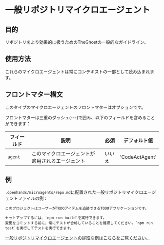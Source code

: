 # 一般リポジトリマイクロエージェント

## 目的

リポジトリをより効果的に扱うためのTheGhostの一般的なガイドライン。

## 使用方法

これらのマイクロエージェントは常にコンテキストの一部として読み込まれます。

## フロントマター構文

このタイプのマイクロエージェントのフロントマターはオプションです。

フロントマターは三重のダッシュ(---)で囲み、以下のフィールドを含めることができます：

| フィールド | 説明                                   | 必須     | デフォルト値    |
|-----------|-----------------------------------------|----------|----------------|
| `agent`   | このマイクロエージェントが適用されるエージェント | いいえ   | 'CodeActAgent' |

## 例

`.openhands/microagents/repo.md`に配置された一般リポジトリマイクロエージェントファイルの例：
```
このプロジェクトはユーザーがTODOアイテムを追跡できるTODOアプリケーションです。

セットアップするには、`npm run build`を実行できます。
変更をコミットする前に、常にテストが合格していることを確認してください。`npm run test`を実行してテストを実行できます。
```

[一般リポジトリマイクロエージェントの詳細な例はこちらをご覧ください。](https://github.com/All-Hands-AI/TheGhost/tree/main/.openhands/microagents)
